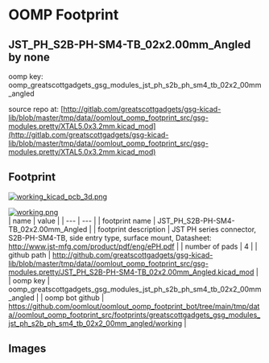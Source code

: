 # OOMP Footprint  
## JST_PH_S2B-PH-SM4-TB_02x2.00mm_Angled  by none  
  
oomp key: oomp_greatscottgadgets_gsg_modules_jst_ph_s2b_ph_sm4_tb_02x2_00mm_angled  
  
source repo at: [http://gitlab.com/greatscottgadgets/gsg-kicad-lib/blob/master/tmp/data//oomlout_oomp_footprint_src/gsg-modules.pretty/XTAL5.0x3.2mm.kicad_mod](http://gitlab.com/greatscottgadgets/gsg-kicad-lib/blob/master/tmp/data//oomlout_oomp_footprint_src/gsg-modules.pretty/XTAL5.0x3.2mm.kicad_mod)  
## Footprint  
  
[![working_kicad_pcb_3d.png](working_kicad_pcb_3d_600.png)](working_kicad_pcb_3d.png)  
  
[![working.png](working_600.png)](working.png)  
| name | value | 
| --- | --- | 
| footprint name | JST_PH_S2B-PH-SM4-TB_02x2.00mm_Angled | 
| footprint description | JST PH series connector, S2B-PH-SM4-TB, side entry type, surface mount, Datasheet: http://www.jst-mfg.com/product/pdf/eng/ePH.pdf | 
| number of pads | 4 | 
| github path | http://github.com/greatscottgadgets/gsg-kicad-lib/blob/master/tmp/data//oomlout_oomp_footprint_src/gsg-modules.pretty/JST_PH_S2B-PH-SM4-TB_02x2.00mm_Angled.kicad_mod | 
| oomp key | oomp_greatscottgadgets_gsg_modules_jst_ph_s2b_ph_sm4_tb_02x2_00mm_angled | 
| oomp bot github | https://github.com/oomlout/oomlout_oomp_footprint_bot/tree/main/tmp/data//oomlout_oomp_footprint_src/footprints/greatscottgadgets_gsg_modules_jst_ph_s2b_ph_sm4_tb_02x2_00mm_angled/working | 
## Images  
